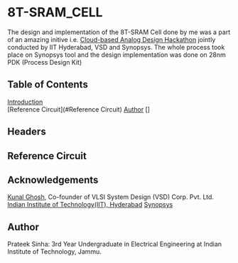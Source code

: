 # 8T-SRAM_CELL
The design and implementation of the 8T-SRAM Cell done by me was a part of an amazing initive i.e. [Cloud-based Analog Design Hackathon](https://www.iith.ac.in/events/2022/02/15/Cloud-Based-Analog-IC-Design-Hackathon/)  jointly conducted by IIT Hyderabad, VSD and Synopsys.
The whole process took place on Synopsys tool and the design implementation was done on 28nm PDK (Process Design Kit) 
## Table of Contents  
[Introduction](#headers)  
[Reference Circuit](#Reference Circuit)
[Author](#Author)
[]
## Headers 

## Reference Circuit

## Acknowledgements 
[Kunal Ghosh](https://github.com/kunalg123), Co-founder of VLSI System Design (VSD) Corp. Pvt. Ltd.
[Indian Institute of Technology(IIT), Hyderabad](https://iith.ac.in/)
[Synopsys](https://www.synopsys.com/)

## Author
Prateek Sinha: 3rd Year Undergraduate in Electrical Engineering at Indian Institute of Technology, Jammu.


